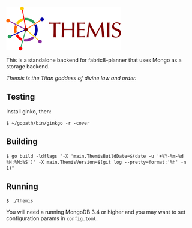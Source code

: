![Themis Project](https://raw.githubusercontent.com/michaelkleinhenz/themis/master/logo.png)

This is a standalone backend for fabric8-planner that uses Mongo as a storage backend.

_Themis is the Titan goddess of divine law and order._

## Testing

Install ginko, then:

```
$ ~/gopath/bin/ginkgo -r -cover
```

## Building

```
$ go build -ldflags "-X 'main.ThemisBuildDate=$(date -u '+%Y-%m-%d %H:%M:%S')' -X main.ThemisVersion=$(git log --pretty=format:'%h' -n 1)"
```

## Running

```
$ ./themis
```

You will need a running MongoDB 3.4 or higher and you may want to set configuration params in `config.toml`. 
